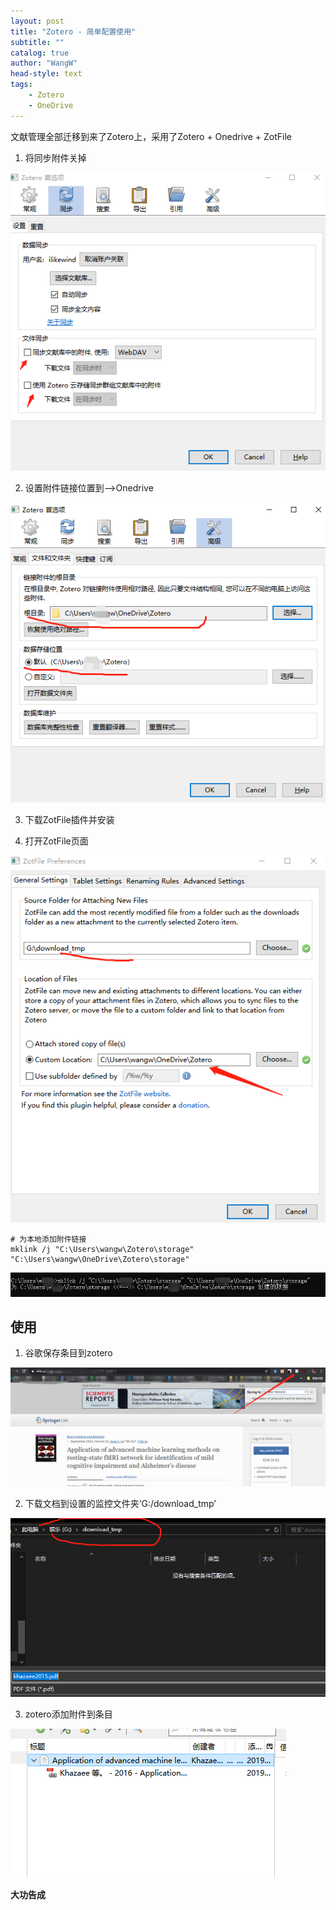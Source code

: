 ```yaml
---
layout: post
title: "Zotero - 简单配置使用"
subtitle: ""
catalog: true
author: "WangW"
head-style: text
tags:
    - Zotero
    - OneDrive
---
```


文献管理全部迁移到来了Zotero上，采用了Zotero + Onedrive + ZotFile



<!--break-->

1. 将同步附件关掉

![](https://raw.githubusercontent.com/learnroad/image_host/master/2019/20191219200138.png)

2. 设置附件链接位置到-->Onedrive

![](https://raw.githubusercontent.com/learnroad/image_host/master/2019/20191219200230.png)

3. 下载ZotFile插件并安装

4. 打开ZotFile页面

![](https://raw.githubusercontent.com/learnroad/image_host/master/2019/20191219200429.png)

```
# 为本地添加附件链接
mklink /j "C:\Users\wangw\Zotero\storage" "C:\Users\wangw\OneDrive\Zotero\storage"
```

![](https://raw.githubusercontent.com/learnroad/image_host/master/2019/20191219201426.png)


## 使用

1. 谷歌保存条目到zotero

![](https://raw.githubusercontent.com/learnroad/image_host/master/2019/20191219202053.png)

2. 下载文档到设置的监控文件夹‘G:/download_tmp’

![](https://raw.githubusercontent.com/learnroad/image_host/master/2019/20191219202333.png)

3. zotero添加附件到条目

![](https://raw.githubusercontent.com/learnroad/image_host/master/2019/20191219202449.png)

**大功告成**
